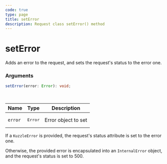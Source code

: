 ```yaml
---
code: true
type: page
title: setError
description: Request class setError() method
---
```


# setError

Adds an error to the request, and sets the request's status to the error one.

### Arguments

```ts
setError(error: Error): void;
```

</br>


| Name | Type | Description                      |
|------|------|----------------------------------|
| `error` | <pre>Error</pre> | Error object to set |

If a `KuzzleError` is provided, the request's status attribute is set to the error one.

Otherwise, the provided error is encapsulated into an `InternalError` object, and the request's status is set to 500.
